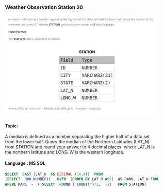 ### Weather Observation Station 20

<img src="../PIc/42.png" alt="solution">


#### Topic:
A median is defined as a number separating the higher half of a data set from the lower half. Query the median of the Northern Latitudes (LAT_N) from STATION and round your answer to 4 decimal places.
where LAT_N is the northern latitude and LONG_W is the western longitude.



#### Language : MS SQL
```sql
SELECT  CAST (LAT_N  AS DECIMAL (10,4))  FROM
(SELECT  ROW_NUMBER()   OVER  (ORDER BY LAT_N ASC)  AS RANK, LAT_N FROM  STATION)  A 
WHERE RANK  =  ( SELECT  ROUND ( COUNT(*)/2,  -1)   FROM STATION)
```
